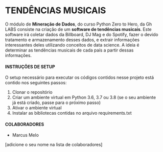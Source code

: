 # TENDÊNCIAS MUSICAIS

O módulo de __Mineração de Dados__, do curso Python Zero to Hero, da Gh LABS consiste na criação de um __software de tendências musicais__. Este software irá coletar dados da Billboard, DJ Mag e do Spotify, fazer o devido tratamento e armazenamento desses dados, e extrair informações interessantes deles utilizando conceitos de data science. A ideia é determinar as tendências musicais de cada país a partir dessas informações.


#### INSTRUÇÕES DE SETUP
O setup necessário para executar os códigos contidos nesse projeto está contido nos seguintes passos:
1. Clonar o repositório
2. Criar um ambiente virtual em Python 3.6, 3.7 ou 3.8 (se o seu ambiente já está criado, passe para o próximo passo)
3. Ativar o ambiente virtual
4. Instalar as bibliotecas contidas no arquivo requirements.txt 


#### COLABORADORES
- Marcus Melo

[adicione o seu nome na lista de colaboradores]
